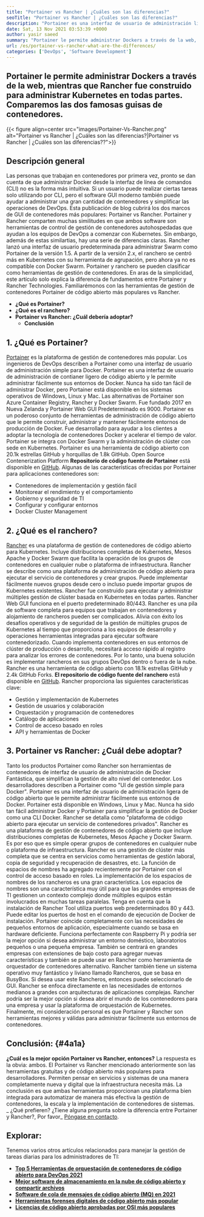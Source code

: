 ```yaml
---
title: "Portainer vs Rancher | ¿Cuáles son las diferencias?" 
seoTitle: "Portainer vs Rancher | ¿Cuáles son las diferencias?" 
description: "Portainer es una interfaz de usuario de administración ligera que le permite administrar fácilmente sus diferentes entornos de Docker, mientras que Rancher fue construido para administrar Kubernetes en todas partes donde se ejecuta." 
date: Sat, 13 Nov 2021 03:53:39 +0000
author: yasir saeed
summary: "Portainer le permite administrar Dockers a través de la web, mientras que Rancher fue construido para administrar Kubernetes en todas partes donde se ejecuta. Comparemos las dos famosas guisas de contenedores." 
url: /es/portainer-vs-rancher-what-are-the-differences/
categories: ['DevOps', 'Software Development']
---
```


## Portainer le permite administrar Dockers a través de la web, mientras que Rancher fue construido para administrar Kubernetes en todas partes. Comparemos las dos famosas guisas de contenedores.

{{< figure align=center src="images/Portainer-Vs-Rancher.png" alt="Portainer vs Rancher | ¿Cuáles son las diferencias?|Portainer vs Rancher | ¿Cuáles son las diferencias??">}}


## Descripción general
Las personas que trabajan en contenedores por primera vez, pronto se dan cuenta de que administrar Docker desde la interfaz de línea de comandos (CLI) no es la forma más intuitiva. Si un usuario puede realizar ciertas tareas solo utilizando por CLI, pero el software GUI moderno también puede ayudar a administrar una gran cantidad de contenedores y simplificar las operaciones de DevOps. Esta publicación de blog cubrirá los dos marcos de GUI de contenedores más populares: Portainer vs Rancher.
Portainer y Rancher comparten muchas similitudes en que ambos software son herramientas de control de gestión de contenedores autohospedadas que ayudan a los equipos de DevOps a comenzar con Kubernetes. Sin embargo, además de estas similartias, hay una serie de diferencias claras. Rancher lanzó una interfaz de usuario predeterminada para administrar Swarm como Portainer de la versión 1.5. A partir de la versión 2.x, el ranchero se centró más en Kubernetes con su herramienta de agrupación, pero ahora ya no es compatible con Docker Swarm.
Portainer y ranchero se pueden clasificar como herramientas de gestión de contenedores. En aras de la simplicidad, este artículo solo explica la diferencia de fundamentos entre Portainer y Rancher Technologies. Familiarémonos con las herramientas de gestión de contenedores Portainer de código abierto más populares vs Rancher.
* **¿Qué es Portainer?** 
* **¿Qué es el ranchero?** 
* **Portainer vs Rancher: ¿Cuál debería adoptar?** 
  * **Conclusión** 

## **1. ¿Qué es Portainer?** 
[Portainer][1] es la plataforma de gestión de contenedores más popular. Los ingenieros de DevOps describen a Portainer como una interfaz de usuario de administración simple para Docker. Portainer es una interfaz de usuario de administración de contianer ligero de código abierto y le permite administrar fácilmente sus entornos de Docker. Nunca ha sido tan fácil de administrar Docker, pero Portainer está disponible en los sistemas operativos de Windows, Linux y Mac. Las alternativas de Portainer son Azure Container Registry, Rancher y Docker Swarm. Fue fundado 2017 en Nueva Zelanda y Portainer Web GUI Predeterminado es 9000.
Portainer es un poderoso conjunto de herramientas de administración de código abierto que le permite construir, administrar y mantener fácilmente entornos de producción de Docker. Fue desarrollado para ayudar a los clientes a adoptar la tecnología de contenedores Docker y acelerar el tiempo de valor. Portainer se integra con Docker Swarm y la administración de clúster con sede en Kubernetes. Portainer es una herramienta de código abierto con 20.1k estrellas GitHub y horquillas de 1.8k GitHub. Open Source Contenerization Platform **Repositorio de código fuente de Portainer** está disponible en [GitHub][2]. Algunas de las características ofrecidas por Portainer para aplicaciones contenedores son:
  * Contenedores de implementación y gestión fácil
  * Monitorear el rendimiento y el comportamiento
  * Gobierno y seguridad de TI
  * Configurar y configurar entornos
  * Docker Cluster Management

## 2. ¿Qué es el ranchero?
[Rancher][3] es una plataforma de gestión de contenedores de código abierto para Kubernetes. Incluye distribuciones completas de Kubernetes, Mesos Apache y Docker Swarm que facilita la operación de los grupos de contenedores en cualquier nube o plataforma de infraestructura. Rancher se describe como una plataforma de administración de código abierto para ejecutar el servicio de contenedores y crear grupos. Puede implementar fácilmente nuevos grupos desde cero o incluso puede importar grupos de Kubernetes existentes. Rancher fue construido para ejecutar y administrar múltiples gestión de clúster basada en Kubernetes en todas partes. Rancher Web GUI funciona en el puerto predeterminado 80/443.
Rancher es una pila de software completa para equipos que trabajan en contenedores y alojamiento de rancheros pueden ser complicados. Alivia con éxito los desafíos operativos y de seguridad de la gestión de múltiples grupos de Kubernetes al tiempo que proporciona a los equipos de desarrollo y operaciones herramientas integradas para ejecutar software contenedorizado. Cuando implementa contenedores en sus entornos de clúster de producción o desarrollo, necesitará acceso rápido al registro para analizar los errores de contenedores. Por lo tanto, una buena solución es implementar rancheros en sus grupos DevOps dentro o fuera de la nube. Rancher es una herramienta de código abierto con 18.1k estrellas GitHub y 2.4k GitHub Forks. **El repositorio de código fuente del ranchero** está disponible en [GitHub][4]. Rancher proporciona las siguientes características clave:
  * Gestión y implementación de Kubernetes
  * Gestión de usuarios y colaboración
  * Orquestación y programación de contenedores
  * Catálogo de aplicaciones
  * Control de acceso basado en roles
  * API y herramientas de Docker

## 3. Portainer vs Rancher: ¿Cuál debe adoptar?
Tanto los productos Portainer como Rancher son herramientas de contenedores de interfaz de usuario de administración de Docker Fantástica, que simplifican la gestión de alto nivel del contenedor.
Los desarrolladores describen a Portainer como "UI de gestión simple para Docker". Portainer es una interfaz de usuario de administración ligera de código abierto que le permite administrar fácilmente sus entornos de Docker. Portainer está disponible en Windows, Linux y Mac. Nunca ha sido tan fácil administrar Docker y Portainer para simplificar la gestión de Docker como una CLI Docker.
Rancher se detalla como "plataforma de código abierto para ejecutar un servicio de contenedores privados". Rancher es una plataforma de gestión de contenedores de código abierto que incluye distribuciones completas de Kubernetes, Mesos Apache y Docker Swarm. Es por eso que es simple operar grupos de contenedores en cualquier nube o plataforma de infraestructura. Rancher es una gestión de clúster más completa que se centra en servicios como herramientas de gestión laboral, copia de seguridad y recuperación de desastres, etc.
La función de espacios de nombres ha agregado recientemente por Portainer con el control de acceso basado en roles. La implementación de los espacios de nombres de los rancheros es una gran característica. Los espacios de nombres son una característica muy útil para que las grandes empresas de TI gestionen un contexto complejo donde múltiples equipos están involucrados en muchas tareas paralelas. Tenga en cuenta que la instalación de Rancher Tool utiliza puertos web predeterminados 80 y 443. Puede editar los puertos de host en el comando de ejecución de Docker de instalación.
Portainer coincide completamente con las necesidades de pequeños entornos de aplicación, especialmente cuando se basa en hardware deficiente. Funciona perfectamente con Raspberry Pi y podría ser la mejor opción si desea administrar un entorno doméstico, laboratorios pequeños o una pequeña empresa. También se centrará en grandes empresas con extensiones de bajo costo para agregar nuevas características y también se puede usar en Rancher como herramienta de orquestador de contenedores alternativo. Rancher también tiene un sistema operativo muy fantástico y liviano llamado Rancheros, que se basa en BusyBox. Si desea usar este Rancheros, entonces puede seleccionarlo de GUI. Rancher se enfoca directamente en las necesidades de entornos medianos a grandes con arquitecturas de aplicaciones complejas. Rancher podría ser la mejor opción si desea abrir el mundo de los contenedores para una empresa y usar la plataforma de orquestación de Kubernetes.
Finalmente, mi consideración personal es que Portainer y Rancher son herramientas mejores y válidas para administrar fácilmente sus entornos de contenedores.

## Conclusión: {#4a1a}

**¿Cuál es la mejor opción Portainer vs Rancher, entonces?** La respuesta es la obvia: ambos. El Portainer vs Rancher mencionado anteriormente son las herramientas gratuitas y de código abierto más populares para desarrolladores. Permiten pensar en servicios y sistemas de una manera completamente nueva y digital que la infraestructura necesita más. La conclusión es que ambas herramientas proporcionan una plataforma bien integrada para automatizar de manera más efectiva la gestión de contenedores, la escala y la implementación de contenedores de sistemas.
_ ¿Qué prefieren? ¿Tiene alguna pregunta sobre la diferencia entre Portainer y Rancher?, Por favor_ [Póngase en contacto][5].

## Explorar:
Tenemos varios otros artículos relacionados para manejar la gestión de tareas diarias para los administradores de TI:
* **[Top 5 Herramientas de orquestación de contenedores de código abierto para DevOps 2021][6]** 
* **[Mejor software de almacenamiento en la nube de código abierto y compartir archivos][7]** 
* **[Software de cola de mensajes de código abierto (MQ) en 2021][8]** 
* **[Herramientas forenses digitales de código abierto más popular][9]** 
* **[Licencias de código abierto aprobadas por OSI más populares][10]** 



[1]: https://www.portainer.io/
[2]: https://github.com/portainer/portainer
[3]: https://rancher.com/
[4]: https://github.com/rancher/rancher
[5]: mailto:yasir.saeed@aspose.com
[6]: https://blog.containerize.com/devops/top-5-open-source-container-orchestration-tools-for-devops-in-2021/
[7]: https://products.containerize.com/backup-and-sync/
[8]: https://blog.containerize.com/message-queue-software/top-5-open-source-message-queue-software-in-2021/
[9]: https://blog.containerize.com/digital-forensic-tools/top-5-open-source-digital-forensic-tools-in-2021/
[10]: https://blog.containerize.com/licenses-standards/top-5-most-popular-osi-approved-open-source-licenses-of-2021/
